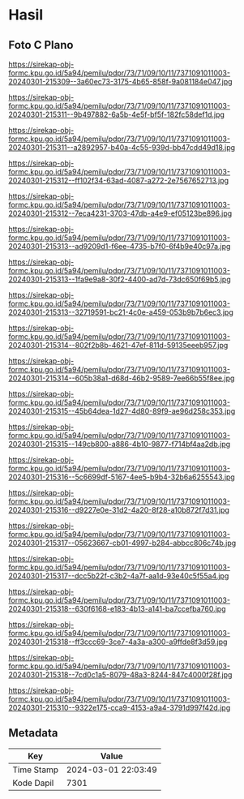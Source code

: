 # Hasil

## Foto C Plano

https://sirekap-obj-formc.kpu.go.id/5a94/pemilu/pdpr/73/71/09/10/11/7371091011003-20240301-215309--3a60ec73-3175-4b65-858f-9a081184e047.jpg

https://sirekap-obj-formc.kpu.go.id/5a94/pemilu/pdpr/73/71/09/10/11/7371091011003-20240301-215311--9b497882-6a5b-4e5f-bf5f-182fc58def1d.jpg

https://sirekap-obj-formc.kpu.go.id/5a94/pemilu/pdpr/73/71/09/10/11/7371091011003-20240301-215311--a2892957-b40a-4c55-939d-bb47cdd49d18.jpg

https://sirekap-obj-formc.kpu.go.id/5a94/pemilu/pdpr/73/71/09/10/11/7371091011003-20240301-215312--ff102f34-63ad-4087-a272-2e7567652713.jpg

https://sirekap-obj-formc.kpu.go.id/5a94/pemilu/pdpr/73/71/09/10/11/7371091011003-20240301-215312--7eca4231-3703-47db-a4e9-ef05123be896.jpg

https://sirekap-obj-formc.kpu.go.id/5a94/pemilu/pdpr/73/71/09/10/11/7371091011003-20240301-215313--ad9209d1-f6ee-4735-b7f0-6f4b9e40c97a.jpg

https://sirekap-obj-formc.kpu.go.id/5a94/pemilu/pdpr/73/71/09/10/11/7371091011003-20240301-215313--1fa9e9a8-30f2-4400-ad7d-73dc650f69b5.jpg

https://sirekap-obj-formc.kpu.go.id/5a94/pemilu/pdpr/73/71/09/10/11/7371091011003-20240301-215313--32719591-bc21-4c0e-a459-053b9b7b6ec3.jpg

https://sirekap-obj-formc.kpu.go.id/5a94/pemilu/pdpr/73/71/09/10/11/7371091011003-20240301-215314--802f2b8b-4621-47ef-811d-59135eeeb957.jpg

https://sirekap-obj-formc.kpu.go.id/5a94/pemilu/pdpr/73/71/09/10/11/7371091011003-20240301-215314--605b38a1-d68d-46b2-9589-7ee66b55f8ee.jpg

https://sirekap-obj-formc.kpu.go.id/5a94/pemilu/pdpr/73/71/09/10/11/7371091011003-20240301-215315--45b64dea-1d27-4d80-89f9-ae96d258c353.jpg

https://sirekap-obj-formc.kpu.go.id/5a94/pemilu/pdpr/73/71/09/10/11/7371091011003-20240301-215315--149cb800-a886-4b10-9877-f714bf4aa2db.jpg

https://sirekap-obj-formc.kpu.go.id/5a94/pemilu/pdpr/73/71/09/10/11/7371091011003-20240301-215316--5c6699df-5167-4ee5-b9b4-32b6a6255543.jpg

https://sirekap-obj-formc.kpu.go.id/5a94/pemilu/pdpr/73/71/09/10/11/7371091011003-20240301-215316--d9227e0e-31d2-4a20-8f28-a10b872f7d31.jpg

https://sirekap-obj-formc.kpu.go.id/5a94/pemilu/pdpr/73/71/09/10/11/7371091011003-20240301-215317--05623667-cb01-4997-b284-abbcc806c74b.jpg

https://sirekap-obj-formc.kpu.go.id/5a94/pemilu/pdpr/73/71/09/10/11/7371091011003-20240301-215317--dcc5b22f-c3b2-4a7f-aa1d-93e40c5f55a4.jpg

https://sirekap-obj-formc.kpu.go.id/5a94/pemilu/pdpr/73/71/09/10/11/7371091011003-20240301-215318--630f6168-e183-4b13-a141-ba7ccefba760.jpg

https://sirekap-obj-formc.kpu.go.id/5a94/pemilu/pdpr/73/71/09/10/11/7371091011003-20240301-215318--ff3ccc69-3ce7-4a3a-a300-a9ffde8f3d59.jpg

https://sirekap-obj-formc.kpu.go.id/5a94/pemilu/pdpr/73/71/09/10/11/7371091011003-20240301-215318--7cd0c1a5-8079-48a3-8244-847c4000f28f.jpg

https://sirekap-obj-formc.kpu.go.id/5a94/pemilu/pdpr/73/71/09/10/11/7371091011003-20240301-215310--9322e175-cca9-4153-a9a4-3791d997f42d.jpg


## Metadata

| Key        | Value               |
| ---------- | ------------------- |
| Time Stamp | 2024-03-01 22:03:49 |
| Kode Dapil | 7301                |



